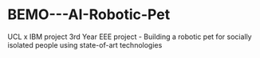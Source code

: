 # BEMO---AI-Robotic-Pet
UCL x IBM project 3rd Year EEE project - Building a robotic pet for socially isolated people using state-of-art technologies
